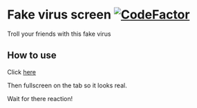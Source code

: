 # Fake virus screen [![CodeFactor](https://www.codefactor.io/repository/github/3kh0/fake-virus/badge)](https://www.codefactor.io/repository/github/3kh0/fake-virus)
Troll your friends with this fake virus

## How to use
Click [here](https://3kh0.github.io/fake-virus/)

Then fullscreen on the tab so it looks real.

Wait for there reaction!
